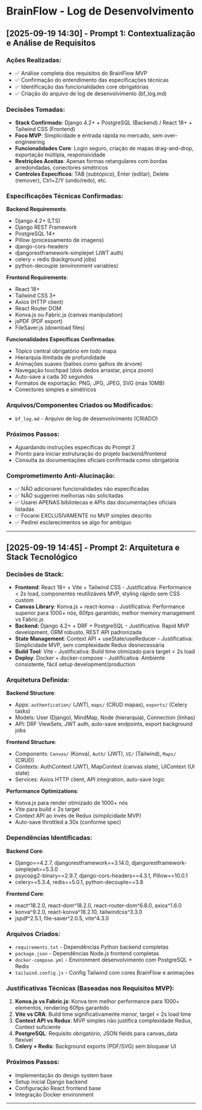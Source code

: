 # BrainFlow - Log de Desenvolvimento

## [2025-09-19 14:30] - Prompt 1: Contextualização e Análise de Requisitos
### Ações Realizadas:
- ✅ Análise completa dos requisitos do BrainFlow MVP
- ✅ Confirmação do entendimento das especificações técnicas
- ✅ Identificação das funcionalidades core obrigatórias
- ✅ Criação do arquivo de log de desenvolvimento (bf_log.md)

### Decisões Tomadas:
- **Stack Confirmado**: Django 4.2+ + PostgreSQL (Backend) / React 18+ + Tailwind CSS (Frontend)
- **Foco MVP**: Simplicidade e entrada rápida no mercado, sem over-engineering
- **Funcionalidades Core**: Login seguro, criação de mapas drag-and-drop, exportação múltipla, responsividade
- **Restrições Aceitas**: Apenas formas retangulares com bordas arredondadas, conectores simétricos
- **Controles Específicos**: TAB (subtópico), Enter (editar), Delete (remover), Ctrl+Z/Y (undo/redo), etc.

### Especificações Técnicas Confirmadas:
**Backend Requirements**:
- Django 4.2+ (LTS)
- Django REST Framework  
- PostgreSQL 14+
- Pillow (processamento de imagens)
- django-cors-headers
- djangorestframework-simplejwt (JWT auth)
- celery + redis (background jobs)
- python-decouple (environment variables)

**Frontend Requirements**:
- React 18+
- Tailwind CSS 3+
- Axios (HTTP client)
- React Router DOM
- Konva.js ou Fabric.js (canvas manipulation)
- jsPDF (PDF export)
- FileSaver.js (download files)

**Funcionalidades Específicas Confirmadas**:
- Tópico central obrigatório em todo mapa
- Hierarquia ilimitada de profundidade
- Animações suaves (balões como galhos de árvore)
- Navegação touchpad (dois dedos arrastar, pinça zoom)
- Auto-save a cada 30 segundos
- Formatos de exportação: PNG, JPG, JPEG, SVG (máx 10MB)
- Conectores simples e simétricos

### Arquivos/Componentes Criados ou Modificados:
- `bf_log.md` - Arquivo de log de desenvolvimento (CRIADO)

### Próximos Passos:
- Aguardando instruções específicas do Prompt 2
- Pronto para iniciar estruturação do projeto backend/frontend
- Consulta às documentações oficiais confirmada como obrigatória

### Comprometimento Anti-Alucinação:
- ✅ NÃO adicionarei funcionalidades não especificadas
- ✅ NÃO suggerirei melhorias não solicitadas  
- ✅ Usarei APENAS bibliotecas e APIs das documentações oficiais listadas
- ✅ Focarei EXCLUSIVAMENTE no MVP simples descrito
- ✅ Pedirei esclarecimentos se algo for ambíguo

---

## [2025-09-19 14:45] - Prompt 2: Arquitetura e Stack Tecnológico
### Decisões de Stack:
- **Frontend**: React 18+ + Vite + Tailwind CSS - Justificativa: Performance < 2s load, componentes reutilizáveis MVP, styling rápido sem CSS custom
- **Canvas Library**: Konva.js + react-konva - Justificativa: Performance superior para 1000+ nós, 60fps garantido, melhor memory management vs Fabric.js
- **Backend**: Django 4.2+ + DRF + PostgreSQL - Justificativa: Rapid MVP development, ORM robusto, REST API padronizada
- **State Management**: Context API + useState/useReducer - Justificativa: Simplicidade MVP, sem complexidade Redux desnecessária
- **Build Tool**: Vite - Justificativa: Build time otimizado para target < 2s load
- **Deploy**: Docker + docker-compose - Justificativa: Ambiente consistente, fácil setup development/production

### Arquitetura Definida:
**Backend Structure**:
- Apps: `authentication/` (JWT), `maps/` (CRUD mapas), `exports/` (Celery tasks)
- Models: User (Django), MindMap, Node (hierarquia), Connection (linhas)
- API: DRF ViewSets, JWT auth, auto-save endpoints, export background jobs

**Frontend Structure**:
- Components: `Canvas/` (Konva), `Auth/` (JWT), `UI/` (Tailwind), `Maps/` (CRUD)
- Contexts: AuthContext (JWT), MapContext (canvas state), UIContext (UI state)
- Services: Axios HTTP client, API integration, auto-save logic

**Performance Optimizations**:
- Konva.js para render otimizado de 1000+ nós
- Vite para build < 2s target
- Context API ao invés de Redux (simplicidade MVP)
- Auto-save throttled a 30s (conforme spec)

### Dependências Identificadas:
**Backend Core**:
- Django==4.2.7, djangorestframework==3.14.0, djangorestframework-simplejwt==5.3.0
- psycopg2-binary==2.9.7, django-cors-headers==4.3.1, Pillow==10.0.1
- celery==5.3.4, redis==5.0.1, python-decouple==3.8

**Frontend Core**:
- react^18.2.0, react-dom^18.2.0, react-router-dom^6.8.0, axios^1.6.0
- konva^9.2.0, react-konva^18.2.10, tailwindcss^3.3.0
- jspdf^2.5.1, file-saver^2.0.5, vite^4.3.0

### Arquivos Criados:
- `requirements.txt` - Dependências Python backend completas
- `package.json` - Dependências Node.js frontend completas  
- `docker-compose.yml` - Environment desenvolvimento com PostgreSQL + Redis
- `tailwind.config.js` - Config Tailwind com cores BrainFlow e animações

### Justificativas Técnicas (Baseadas nos Requisitos MVP):
1. **Konva.js vs Fabric.js**: Konva tem melhor performance para 1000+ elementos, rendering 60fps garantido
2. **Vite vs CRA**: Build time significativamente menor, target < 2s load time
3. **Context API vs Redux**: MVP simples não justifica complexidade Redux, Context suficiente
4. **PostgreSQL**: Requisito obrigatório, JSON fields para canvas_data flexível
5. **Celery + Redis**: Background exports (PDF/SVG) sem bloquear UI

### Próximos Passos:
- Implementação do design system base
- Setup inicial Django backend
- Configuração React frontend base
- Integração Docker environment

---